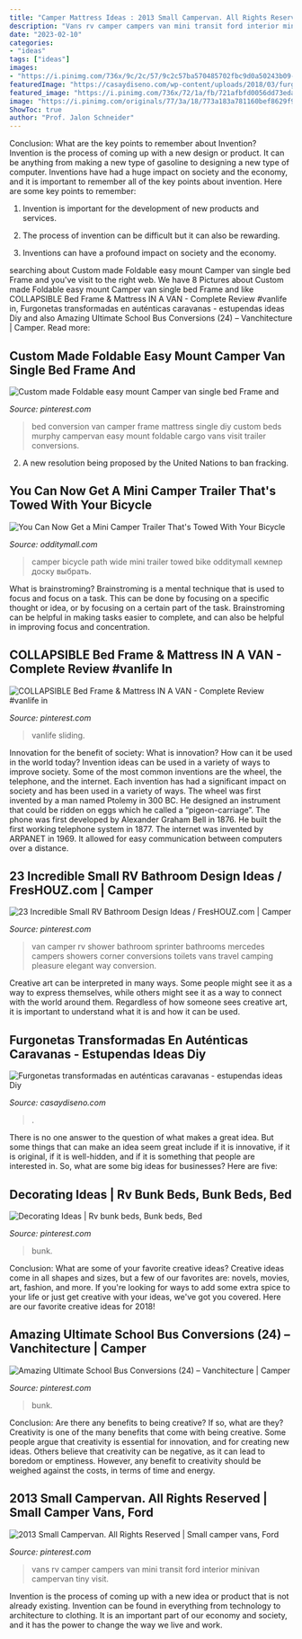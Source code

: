 ```yaml
---
title: "Camper Mattress Ideas : 2013 Small Campervan. All Rights Reserved"
description: "Vans rv camper campers van mini transit ford interior minivan campervan tiny visit"
date: "2023-02-10"
categories:
- "ideas"
tags: ["ideas"]
images:
- "https://i.pinimg.com/736x/9c/2c/57/9c2c57ba570485702fbc9d0a50243b09--rv-camping-camping-ideas.jpg"
featuredImage: "https://casaydiseno.com/wp-content/uploads/2018/03/furgonetas-caravanas-originales.jpg"
featured_image: "https://i.pinimg.com/736x/72/1a/fb/721afbfd0056dd73eda1d4a760567f0e.jpg"
image: "https://i.pinimg.com/originals/77/3a/18/773a183a781160bef8629f963a40f407.jpg"
ShowToc: true
author: "Prof. Jalon Schneider"
---
```



Conclusion: What are the key points to remember about Invention?
Invention is the process of coming up with a new design or product. It can be anything from making a new type of gasoline to designing a new type of computer. Inventions have had a huge impact on society and the economy, and it is important to remember all of the key points about invention. Here are some key points to remember:
1) Invention is important for the development of new products and services.

2) The process of invention can be difficult but it can also be rewarding.

3) Inventions can have a profound impact on society and the economy.

	

		
searching about Custom made Foldable easy mount Camper van single bed Frame and you've visit to the right web. We have 8 Pictures about Custom made Foldable easy mount Camper van single bed Frame and like COLLAPSIBLE Bed Frame &amp; Mattress IN A VAN - Complete Review #vanlife in, Furgonetas transformadas en auténticas caravanas - estupendas ideas Diy and also Amazing Ultimate School Bus Conversions (24) – Vanchitecture | Camper. Read more:
		
    
## Custom Made Foldable Easy Mount Camper Van Single Bed Frame And

<img loading=lazy src="https://i.pinimg.com/originals/a2/56/53/a2565333681d90b6ad706a5dd61a336f.jpg" onerror="this.onerror=null;this.src='https://tse4.mm.bing.net/th?id=OIP.APuFWf0nGHRI0HzpqhtzQAHaFj&amp;pid=15.1';" alt="Custom made Foldable easy mount Camper van single bed Frame and">

_Source: pinterest.com_

>bed conversion van camper frame mattress single diy custom beds murphy campervan easy mount foldable cargo vans visit trailer conversions. 

	

2. A new resolution being proposed by the United Nations to ban fracking.

    
## You Can Now Get A Mini Camper Trailer That&#039;s Towed With Your Bicycle

<img loading=lazy src="https://odditymall.com/includes/content/upload/wide-path-camper-mini-bicycle-camper-3984.jpg" onerror="this.onerror=null;this.src='https://tse2.mm.bing.net/th?id=OIP.WSwKMZAlBc-r05Gz8geQHgHaFk&amp;pid=15.1';" alt="You Can Now Get a Mini Camper Trailer That&#039;s Towed With Your Bicycle">

_Source: odditymall.com_

>camper bicycle path wide mini trailer towed bike odditymall кемпер доску выбрать. 

	

What is brainstroming? Brainstroming is a mental technique that is used to focus and focus on a task. This can be done by focusing on a specific thought or idea, or by focusing on a certain part of the task. Brainstroming can be helpful in making tasks easier to complete, and can also be helpful in improving focus and concentration.

    
## COLLAPSIBLE Bed Frame &amp; Mattress IN A VAN - Complete Review #vanlife In

<img loading=lazy src="https://i.pinimg.com/originals/77/3a/18/773a183a781160bef8629f963a40f407.jpg" onerror="this.onerror=null;this.src='https://tse3.mm.bing.net/th?id=OIP.cX3TYrWhUP-LcniRjMngUgHaEK&amp;pid=15.1';" alt="COLLAPSIBLE Bed Frame &amp; Mattress IN A VAN - Complete Review #vanlife in">

_Source: pinterest.com_

>vanlife sliding. 

	

Innovation for the benefit of society: What is innovation? How can it be used in the world today?
Invention ideas can be used in a variety of ways to improve society. Some of the most common inventions are the wheel, the telephone, and the internet. Each invention has had a significant impact on society and has been used in a variety of ways. The wheel was first invented by a man named Ptolemy in 300 BC. He designed an instrument that could be ridden on eggs which he called a “pigeon-carriage”. The phone was first developed by Alexander Graham Bell in 1876. He built the first working telephone system in 1877. The internet was invented by ARPANET in 1969. It allowed for easy communication between computers over a distance.

    
## 23 Incredible Small RV Bathroom Design Ideas / FresHOUZ.com | Camper

<img loading=lazy src="https://i.pinimg.com/originals/11/e3/94/11e3940c6c4563ab12161915e85cfe78.jpg" onerror="this.onerror=null;this.src='https://tse2.mm.bing.net/th?id=OIP.5o2f1ah2PZjny2Wc4wnZHAHaJ4&amp;pid=15.1';" alt="23 Incredible Small RV Bathroom Design Ideas / FresHOUZ.com | Camper">

_Source: pinterest.com_

>van camper rv shower bathroom sprinter bathrooms mercedes campers showers corner conversions toilets vans travel camping pleasure elegant way conversion. 

	

Creative art can be interpreted in many ways. Some people might see it as a way to express themselves, while others might see it as a way to connect with the world around them. Regardless of how someone sees creative art, it is important to understand what it is and how it can be used.

    
## Furgonetas Transformadas En Auténticas Caravanas - Estupendas Ideas Diy

<img loading=lazy src="https://casaydiseno.com/wp-content/uploads/2018/03/furgonetas-caravanas-originales.jpg" onerror="this.onerror=null;this.src='https://tse1.mm.bing.net/th?id=OIP.zfwPfKIU4fBoQ3WPoEu9TAHaG7&amp;pid=15.1';" alt="Furgonetas transformadas en auténticas caravanas - estupendas ideas Diy">

_Source: casaydiseno.com_

>. 

	

There is no one answer to the question of what makes a great idea. But some things that can make an idea seem great include if it is innovative, if it is original, if it is well-hidden, and if it is something that people are interested in.  So, what are some big ideas for businesses? Here are five: 

    
## Decorating Ideas | Rv Bunk Beds, Bunk Beds, Bed

<img loading=lazy src="https://i.pinimg.com/736x/9c/2c/57/9c2c57ba570485702fbc9d0a50243b09--rv-camping-camping-ideas.jpg" onerror="this.onerror=null;this.src='https://tse2.mm.bing.net/th?id=OIP.vaUbREvLQsAkOGmZwja4wAHaKs&amp;pid=15.1';" alt="Decorating Ideas | Rv bunk beds, Bunk beds, Bed">

_Source: pinterest.com_

>bunk. 

	

Conclusion: What are some of your favorite creative ideas?
Creative ideas come in all shapes and sizes, but a few of our favorites are: novels, movies, art, fashion, and more. If you're looking for ways to add some extra spice to your life or just get creative with your ideas, we've got you covered. Here are our favorite creative ideas for 2018!

    
## Amazing Ultimate School Bus Conversions (24) – Vanchitecture | Camper

<img loading=lazy src="https://i.pinimg.com/736x/72/1a/fb/721afbfd0056dd73eda1d4a760567f0e.jpg" onerror="this.onerror=null;this.src='https://tse4.mm.bing.net/th?id=OIP.z29EKHPEpFk1cW7hFDamvAHaLK&amp;pid=15.1';" alt="Amazing Ultimate School Bus Conversions (24) – Vanchitecture | Camper">

_Source: pinterest.com_

>bunk. 

	

Conclusion: Are there any benefits to being creative? If so, what are they?
Creativity is one of the many benefits that come with being creative. Some people argue that creativity is essential for innovation, and for creating new ideas. Others believe that creativity can be negative, as it can lead to boredom or emptiness. However, any benefit to creativity should be weighed against the costs, in terms of time and energy.

    
## 2013 Small Campervan. All Rights Reserved | Small Camper Vans, Ford

<img loading=lazy src="https://i.pinimg.com/736x/3c/2b/89/3c2b89dab87ca7afc74273993b0c73e2--small-camper-vans-small-campers.jpg" onerror="this.onerror=null;this.src='https://tse4.mm.bing.net/th?id=OIP.tgWT1Sh9ARMQEVrWu_Sg1gHaFs&amp;pid=15.1';" alt="2013 Small Campervan. All Rights Reserved | Small camper vans, Ford">

_Source: pinterest.com_

>vans rv camper campers van mini transit ford interior minivan campervan tiny visit. 

	

Invention is the process of coming up with a new idea or product that is not already existing. Invention can be found in everything from technology to architecture to clothing. It is an important part of our economy and society, and it has the power to change the way we live and work.

